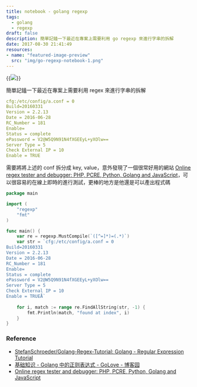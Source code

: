 ```yaml
---
title: notebook - golang regexp
tags:
  - golang
  - regexp
draft: false
description: 簡單記鎑一下最近在專案上需要利用 go regexp 來進行字串的拆解
date: 2017-08-30 21:41:49
resources:
- name: "featured-image-preview"
  src: "img/go-regexp-notebook-1.png"
---
```


<!--more-->

{{<image src="img/go-regexp-notebook-1.png">}}

簡單記鎑一下最近在專案上需要利用 regex 來進行字串的拆解

```yaml
cfg:/etc/config/a.conf = 0
Build=20160331
Version = 2.2.13
Date = 2016-06-28
RC_Number = 181
Enable=
Status = complete
ePassword = V2@W5Q9N91N4fXGEEyL+yXOlw==
Server Type = 5
Check External IP = 10
Enable = TRUE
```

需要將將上述的 conf 拆分成 key, value，意外發現了一個很常好用的網站 [Online regex tester and debugger: PHP, PCRE, Python, Golang and JavaScript](https://regex101.com/)，可以很容易的在線上即時的進行測試，更棒的地方是他還是可以產出程式碼

```go
package main

import (
    "regexp"
    "fmt"
)

func main() {
    var re = regexp.MustCompile(`([^=]*)=(.*)`)
    var str = `cfg:/etc/config/a.conf = 0
Build=20160331
Version = 2.2.13
Date = 2016-06-28
RC_Number = 181
Enable=
Status = complete
ePassword = V2@W5Q9N91N4fXGEEyL+yXOlw==
Server Type = 5
Check External IP = 10
Enable = TRUEÅ`
    
    for i, match := range re.FindAllString(str, -1) {
        fmt.Println(match, "found at index", i)
    }
}
```

### Reference
- [StefanSchroeder/Golang-Regex-Tutorial: Golang - Regular Expression Tutorial](https://github.com/StefanSchroeder/Golang-Regex-Tutorial)
- [基础知识 - Golang 中的正则表达式 - GoLove - 博客园](http://www.cnblogs.com/golove/p/3269099.html)
- [Online regex tester and debugger: PHP, PCRE, Python, Golang and JavaScript](https://regex101.com/)